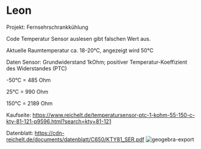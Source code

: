 # Leon
Projekt: Fernsehrschrankkühlung

Code Temperatur Sensor auslesen gibt falschen Wert aus.

Aktuelle Raumtemperatur ca. 18-20°C, angezeigt wird 50°C

Daten Sensor:
  Grundwiderstand 1kOhm;  positiver Temperatur-Koeffizient des Widerstandes (PTC)
  
  -50°C = 485   Ohm
  
  25°C  = 990   Ohm
 
 150°C = 2189  Ohm
  
  
  
  Kaufseite:  https://www.reichelt.de/temperatursensor-ptc-1-kohm-55-150-c-kty-81-121-p9596.html?search=kty+81-121
  
  Datenblatt: https://cdn-reichelt.de/documents/datenblatt/C650/KTY81_SER.pdf
![geogebra-export](https://user-images.githubusercontent.com/100643906/156080630-63849fbb-6c3a-4ba4-bd3a-84395a243333.png)

